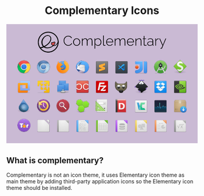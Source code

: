 <h1 align="center">Complementary Icons</h1>

![Complementary Screenshot](https://github.com/arkaitzsilva/complementary/blob/master/theme_image.png)

## What is complementary?

Complementary is not an icon theme, it uses Elementary icon theme as main theme by adding third-party application icons so the Elementary icon theme should be installed.
